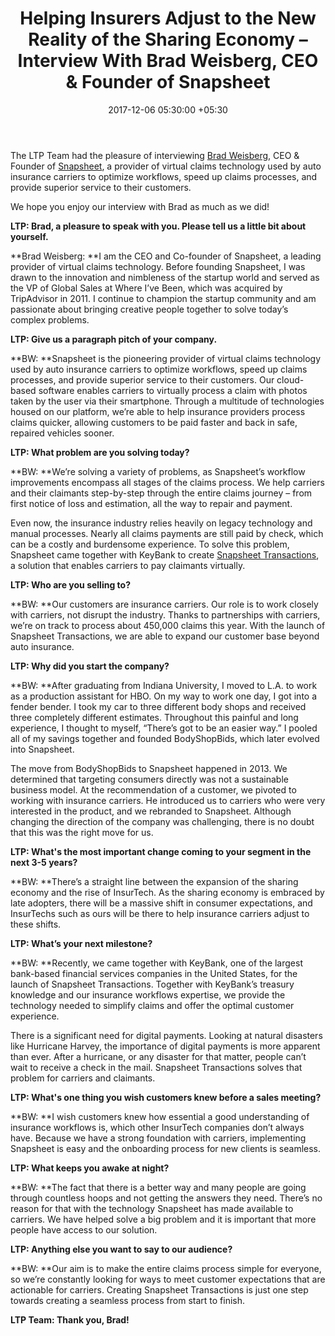 ﻿---
title: Helping Insurers Adjust to the New Reality of the Sharing Economy – Interview
  With Brad Weisberg, CEO & Founder of Snapsheet
date: 2017-12-06 05:30:00 +05:30
tags:
- insurance
- insurtech
- sharing economy
Image: "/uploads/interview.jpg"
Person: Elena Mesropyan
category:
- InsurTech
Companies:
- Snapsheet
Markets:
- US
- North America
layout: post
---

The LTP Team had the pleasure of interviewing [Brad Weisberg](https://www.linkedin.com/in/bradweisberg1/), CEO & Founder of [Snapsheet](http://www.snapsheetapp.com/), a provider of virtual claims technology used by auto insurance carriers to optimize workflows, speed up claims processes, and provide superior service to their customers.

We hope you enjoy our interview with Brad as much as we did!

**LTP: Brad, a pleasure to speak with you. Please tell us a little bit about yourself.**

**Brad Weisberg: **I am the CEO and Co-founder of Snapsheet, a leading provider of virtual claims technology. Before founding Snapsheet, I was drawn to the innovation and nimbleness of the startup world and served as the VP of Global Sales at Where I’ve Been, which was acquired by TripAdvisor in 2011. I continue to champion the startup community and am passionate about bringing creative people together to solve today’s complex problems.

**LTP: Give us a paragraph pitch of your company.**

**BW: **Snapsheet is the pioneering provider of virtual claims technology used by auto insurance carriers to optimize workflows, speed up claims processes, and provide superior service to their customers. Our cloud-based software enables carriers to virtually process a claim with photos taken by the user via their smartphone. Through a multitude of technologies housed on our platform, we’re able to help insurance providers process claims quicker, allowing customers to be paid faster and back in safe, repaired vehicles sooner.

**LTP: What problem are you solving today?**

**BW: **We’re solving a variety of problems, as Snapsheet’s workflow improvements encompass all stages of the claims process. We help carriers and their claimants step-by-step through the entire claims journey – from first notice of loss and estimation, all the way to repair and payment.

Even now, the insurance industry relies heavily on legacy technology and manual processes. Nearly all claims payments are still paid by check, which can be a costly and burdensome experience. To solve this problem, Snapsheet came together with KeyBank to create [Snapsheet Transactions](https://www.snapsheettransactions.com/), a solution that enables carriers to pay claimants virtually.

**LTP: Who are you selling to?**

**BW: **Our customers are insurance carriers. Our role is to work closely with carriers, not disrupt the industry. Thanks to partnerships with carriers, we’re on track to process about 450,000 claims this year. With the launch of Snapsheet Transactions, we are able to expand our customer base beyond auto insurance.

**LTP: Why did you start the company?**

**BW: **After graduating from Indiana University, I moved to L.A. to work as a production assistant for HBO. On my way to work one day, I got into a fender bender. I took my car to three different body shops and received three completely different estimates. Throughout this painful and long experience, I thought to myself, “There’s got to be an easier way.” I pooled all of my savings together and founded BodyShopBids, which later evolved into Snapsheet.

The move from BodyShopBids to Snapsheet happened in 2013. We determined that targeting consumers directly was not a sustainable business model. At the recommendation of a customer, we pivoted to working with insurance carriers. He introduced us to carriers who were very interested in the product, and we rebranded to Snapsheet. Although changing the direction of the company was challenging, there is no doubt that this was the right move for us.

**LTP: What's the most important change coming to your segment in the next 3-5 years?**

**BW: **There’s a straight line between the expansion of the sharing economy and the rise of InsurTech. As the sharing economy is embraced by late adopters, there will be a massive shift in consumer expectations, and InsurTechs such as ours will be there to help insurance carriers adjust to these shifts.

**LTP: What’s your next milestone?**

**BW: **Recently, we came together with KeyBank, one of the largest bank-based financial services companies in the United States, for the launch of Snapsheet Transactions. Together with KeyBank’s treasury knowledge and our insurance workflows expertise, we provide the technology needed to simplify claims and offer the optimal customer experience.

There is a significant need for digital payments. Looking at natural disasters like Hurricane Harvey, the importance of digital payments is more apparent than ever. After a hurricane, or any disaster for that matter, people can’t wait to receive a check in the mail. Snapsheet Transactions solves that problem for carriers and claimants.

**LTP: What's one thing you wish customers knew before a sales meeting?**

**BW: **I wish customers knew how essential a good understanding of insurance workflows is, which other InsurTech companies don’t always have. Because we have a strong foundation with carriers, implementing Snapsheet is easy and the onboarding process for new clients is seamless.

**LTP: What keeps you awake at night?**

**BW: **The fact that there is a better way and many people are going through countless hoops and not getting the answers they need. There’s no reason for that with the technology Snapsheet has made available to carriers. We have helped solve a big problem and it is important that more people have access to our solution.

**LTP: Anything else you want to say to our audience?**

**BW: **Our aim is to make the entire claims process simple for everyone, so we’re constantly looking for ways to meet customer expectations that are actionable for carriers. Creating Snapsheet Transactions is just one step towards creating a seamless process from start to finish.

**LTP Team: Thank you, Brad!**
